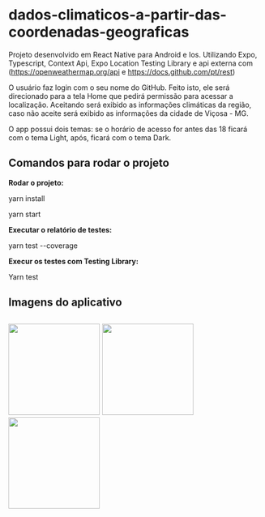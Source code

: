 # dados-climaticos-a-partir-das-coordenadas-geograficas
Projeto desenvolvido em React Native para Android e Ios. Utilizando Expo, Typescript, Context Api, Expo Location Testing Library e api externa com (https://openweathermap.org/api e https://docs.github.com/pt/rest)

O usuário faz login com o seu nome do GitHub. Feito isto, ele será direcionado para a tela Home que pedirá permissão para acessar a localização. Aceitando será exibido as informações climáticas da região, caso não aceite será exibido as informações da cidade de Viçosa - MG.

O app possui dois temas: se o horário de acesso for antes das 18 ficará com o tema Light, após, ficará com o tema Dark.

<h2><b> Comandos para rodar o projeto </b></h2>

<b>Rodar o projeto:</b>

yarn install

yarn start

<b>Executar o relatório de testes:</b>

yarn test --coverage

<b>Execur os testes com Testing Library:</b>

Yarn test

<h2><b> Imagens do aplicativo </b><h2>

<p float="left">
  <img src="https://user-images.githubusercontent.com/22238804/171522978-c018e9d2-7423-43e4-9d36-e2d4e8fe52e8.png" width="180" />
  <img src="https://user-images.githubusercontent.com/22238804/171523075-ebf31547-3e3b-45d7-92d2-ab0566a49407.png" width="180" />
  <img src="https://user-images.githubusercontent.com/22238804/171523163-373de770-85c2-47d8-b85d-fd9021f31d7e.png" width="180" />
</p>
